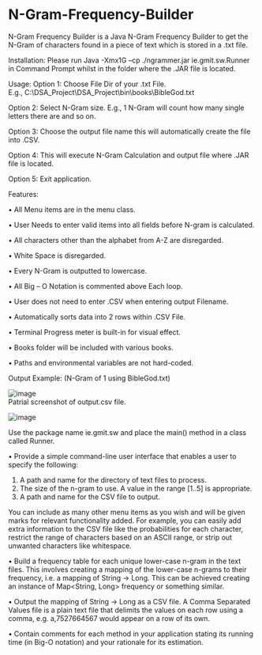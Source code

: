 # N-Gram-Frequency-Builder




N-Gram Frequency Builder is a Java N-Gram Frequency Builder to get the N-Gram of characters found in a piece of text which is stored in a .txt file.

Installation:
Please run Java -Xmx1G –cp ./ngrammer.jar ie.gmit.sw.Runner in Command Prompt whilst in the folder where the .JAR file is located.

Usage:
Option 1: Choose File Dir of your .txt File.  
E.g., C:\DSA_Project\DSA_Project\bin\books\BibleGod.txt

Option 2: Select N-Gram size.
E.g., 1 N-Gram will count how many single letters there are and so on.

Option 3: Choose the output file name this will automatically create the file into .CSV.

Option 4: This will execute N-Gram Calculation and output file where .JAR file is located.

Option 5: Exit application.

Features:

•	All Menu items are in the menu class.

•	User Needs to enter valid items into all fields before N-gram is calculated.

•	All characters other than the alphabet from A-Z are disregarded.

•	White Space is disregarded.

•	Every N-Gram is outputted to lowercase.

•	All Big – O Notation is commented above Each loop.

•	User does not need to enter .CSV when entering output Filename.

•	Automatically sorts data into 2 rows within .CSV File.

•	Terminal Progress meter is built-in for visual effect.

•	Books folder will be included with various books.

•	Paths and environmental variables are not hard-coded.

Output Example: (N-Gram of 1 using BibleGod.txt)

![image](https://user-images.githubusercontent.com/80963667/162597511-0a602584-7329-4c26-8d34-43fee6e65625.png)   
Patrial screenshot of output.csv file.





![image](https://user-images.githubusercontent.com/80963667/160161330-90ebcde7-3be7-4f43-8a99-e89eb96deb5f.png)




Use the package name ie.gmit.sw and place the main() method in a class called
Runner. 

• Provide a simple command-line user interface that enables a user to specify the
following:

1. A path and name for the directory of text files to process.
2. The size of the n-gram to use. A value in the range [1..5] is appropriate.
3. A path and name for the CSV file to output.

You can include as many other menu items as you wish and will be given marks for
relevant functionality added. For example, you can easily add extra information to the
CSV file like the probabilities for each character, restrict the range of characters
based on an ASCII range, or strip out unwanted characters like whitespace.

• Build a frequency table for each unique lower-case n-gram in the text files. This
involves creating a mapping of the lower-case n-grams to their frequency, i.e. a
mapping of String → Long. This can be achieved creating an instance of Map<String,
Long> frequency or something similar.

• Output the mapping of String → Long as a CSV file. A Comma Separated Values file
is a plain text file that delimits the values on each row using a comma, e.g.
a,7527664567 would appear on a row of its own.

• Contain comments for each method in your application stating its running time (in
Big-O notation) and your rationale for its estimation.
